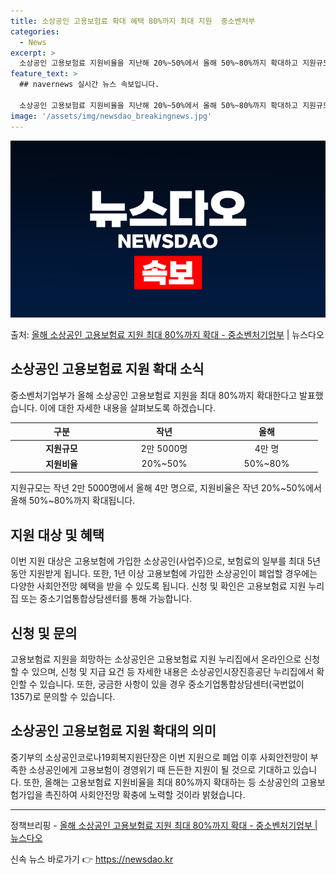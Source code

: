 ```yaml
---
title: 소상공인 고용보험료 확대 혜택 80%까지 최대 지원  중소벤처부
categories:
  - News
excerpt: >
  소상공인 고용보험료 지원비율을 지난해 20%~50%에서 올해 50%~80%까지 확대하고 지원규모도 2만 50…
feature_text: >
  ## navernews 실시간 뉴스 속보입니다.

  소상공인 고용보험료 지원비율을 지난해 20%~50%에서 올해 50%~80%까지 확대하고 지원규모도 2만 50…
image: '/assets/img/newsdao_breakingnews.jpg'
---
```


![뉴스다오 속보](/assets/img/newsdao_breakingnews.jpg)

<p>출처: <a href="https://newsdao.kr/2965" rel="dofollow">올해 소상공인 고용보험료 지원 최대 80%까지 확대 - 중소벤처기업부</a> | 뉴스다오</p>

<h2 data-ke-size="size26">소상공인 고용보험료 지원 확대 소식</h2>
<p data-ke-size="size16">중소벤처기업부가 올해 소상공인 고용보험료 지원을 최대 80%까지 확대한다고 발표했습니다. 이에 대한 자세한 내용을 살펴보도록 하겠습니다.</p>
<table>
	<thead>
		<tr>
			<th scope="col" style="width: 150px;">구분</th>
			<th scope="col" style="width: 150px;">작년</th>
			<th scope="col" style="width: 150px;">올해</th>
		</tr>
	</thead>
	<tbody>
		<tr>
			<td style="text-align: center; height: 17px;"><b>지원규모</b></td>
			<td style="text-align: center; height: 17px;">2만 5000명</td>
			<td style="text-align: center; height: 17px;">4만 명</td>
		</tr>
		<tr>
			<td style="text-align: center; height: 17px;"><b>지원비율</b></td>
			<td style="text-align: center; height: 17px;">20%~50%</td>
			<td style="text-align: center; height: 17px;">50%~80%</td>
		</tr>
	</tbody>
</table>
<p data-ke-size="size16">지원규모는 작년 2만 5000명에서 올해 4만 명으로, 지원비율은 작년 20%~50%에서 올해 50%~80%까지 확대됩니다.</p>

<h2 data-ke-size="size26">지원 대상 및 혜택</h2>
<p data-ke-size="size16">이번 지원 대상은 고용보험에 가입한 소상공인(사업주)으로, 보험료의 일부를 최대 5년 동안 지원받게 됩니다. 또한, 1년 이상 고용보험에 가입한 소상공인이 폐업할 경우에는 다양한 사회안전망 혜택을 받을 수 있도록 됩니다. 신청 및 확인은 고용보험료 지원 누리집 또는 중소기업통합상담센터를 통해 가능합니다.</p>

<h2 data-ke-size="size26">신청 및 문의</h2>
<p data-ke-size="size16">고용보험료 지원을 희망하는 소상공인은 고용보험료 지원 누리집에서 온라인으로 신청할 수 있으며, 신청 및 지급 요건 등 자세한 내용은 소상공인시장진흥공단 누리집에서 확인할 수 있습니다. 또한, 궁금한 사항이 있을 경우 중소기업통합상담센터(국번없이 1357)로 문의할 수 있습니다.</p>

<h2 data-ke-size="size26">소상공인 고용보험료 지원 확대의 의미</h2>
<p data-ke-size="size16">중기부의 소상공인코로나19회복지원단장은 이번 지원으로 폐업 이후 사회안전망이 부족한 소상공인에게 고용보험이 경영위기 때 든든한 지원이 될 것으로 기대하고 있습니다. 또한, 올해는 고용보험료 지원비율을 최대 80%까지 확대하는 등 소상공인의 고용보험가입을 촉진하여 사회안전망 확충에 노력할 것이라 밝혔습니다.</p>
<hr>
<p data-ke-size="size16">정책브리핑 - <a href="https://newsdao.kr/2965">올해 소상공인 고용보험료 지원 최대 80%까지 확대 - 중소벤처기업부 | 뉴스다오</a></p> 

신속 뉴스 바로가기 👉 <a href="https://newsdao.kr" rel="dofollow">https://newsdao.kr</a>



